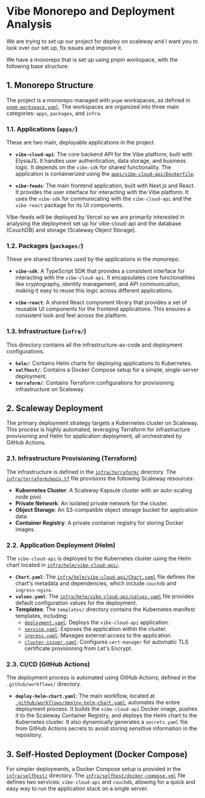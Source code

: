 # Vibe Monorepo and Deployment Analysis

We are trying to set up our project for deploy on scaleway and I want you to look over our set up, fix issues and improve it.

We have a monorepo that is set up using pnpm workspace, with the following base structure:

## 1. Monorepo Structure

The project is a monorepo managed with `pnpm` workspaces, as defined in [`pnpm-workspace.yaml`](pnpm-workspace.yaml). The workspaces are organized into three main categories: `apps`, `packages`, and `infra`.

### 1.1. Applications (`apps/`)

These are two main, deployable applications in the project.

-   **`vibe-cloud-api`**: The core backend API for the Vibe platform, built with ElysiaJS. It handles user authentication, data storage, and business logic. It depends on the `vibe-sdk` for shared functionality. The application is containerized using the [`apps/vibe-cloud-api/Dockerfile`](apps/vibe-cloud-api/Dockerfile).

-   **`vibe-feeds`**: The main frontend application, built with Next.js and React. It provides the user interface for interacting with the Vibe platform. It uses the `vibe-sdk` for communicating with the `vibe-cloud-api` and the `vibe-react` package for its UI components.

Vibe-feeds will be deployed by Vercel so we are primarily interested in analysing the deployment set up for vibe-cloud-api and the database (CouchDB) and storage (Scaleway Object Storage).

### 1.2. Packages (`packages/`)

These are shared libraries used by the applications in the monorepo.

-   **`vibe-sdk`**: A TypeScript SDK that provides a consistent interface for interacting with the `vibe-cloud-api`. It encapsulates core functionalities like cryptography, identity management, and API communication, making it easy to reuse this logic across different applications.

-   **`vibe-react`**: A shared React component library that provides a set of reusable UI components for the frontend applications. This ensures a consistent look and feel across the platform.

### 1.3. Infrastructure (`infra/`)

This directory contains all the infrastructure-as-code and deployment configurations.

-   **`helm/`**: Contains Helm charts for deploying applications to Kubernetes.
-   **`selfhost/`**: Contains a Docker Compose setup for a simple, single-server deployment.
-   **`terraform/`**: Contains Terraform configurations for provisioning infrastructure on Scaleway.

## 2. Scaleway Deployment

The primary deployment strategy targets a Kubernetes cluster on Scaleway. This process is highly automated, leveraging Terraform for infrastructure provisioning and Helm for application deployment, all orchestrated by GitHub Actions.

### 2.1. Infrastructure Provisioning (Terraform)

The infrastructure is defined in the [`infra/terraform/`](infra/terraform/) directory. The [`infra/terraform/main.tf`](infra/terraform/main.tf) file provisions the following Scaleway resources:

-   **Kubernetes Cluster**: A Scaleway Kapsule cluster with an auto-scaling node pool.
-   **Private Network**: An isolated private network for the cluster.
-   **Object Storage**: An S3-compatible object storage bucket for application data.
-   **Container Registry**: A private container registry for storing Docker images.

### 2.2. Application Deployment (Helm)

The `vibe-cloud-api` is deployed to the Kubernetes cluster using the Helm chart located in [`infra/helm/vibe-cloud-api/`](infra/helm/vibe-cloud-api/).

-   **`Chart.yaml`**: The [`infra/helm/vibe-cloud-api/Chart.yaml`](infra/helm/vibe-cloud-api/Chart.yaml) file defines the chart's metadata and dependencies, which include `couchdb` and `ingress-nginx`.
-   **`values.yaml`**: The [`infra/helm/vibe-cloud-api/values.yaml`](infra/helm/vibe-cloud-api/values.yaml) file provides default configuration values for the deployment.
-   **Templates**: The `templates/` directory contains the Kubernetes manifest templates, including:
    -   [`deployment.yaml`](infra/helm/vibe-cloud-api/templates/deployment.yaml): Deploys the `vibe-cloud-api` application.
    -   [`service.yaml`](infra/helm/vibe-cloud-api/templates/service.yaml): Exposes the application within the cluster.
    -   [`ingress.yaml`](infra/helm/vibe-cloud-api/templates/ingress.yaml): Manages external access to the application.
    -   [`cluster-issuer.yaml`](infra/helm/vibe-cloud-api/templates/cluster-issuer.yaml): Configures `cert-manager` for automatic TLS certificate provisioning from Let's Encrypt.

### 2.3. CI/CD (GitHub Actions)

The deployment process is automated using GitHub Actions, defined in the `.github/workflows/` directory.

-   **`deploy-helm-chart.yaml`**: The main workflow, located at [`.github/workflows/deploy-helm-chart.yaml`](.github/workflows/deploy-helm-chart.yaml), automates the entire deployment process. It builds the `vibe-cloud-api` Docker image, pushes it to the Scaleway Container Registry, and deploys the Helm chart to the Kubernetes cluster. It also dynamically generates a `secrets.yaml` file from GitHub Actions secrets to avoid storing sensitive information in the repository.

## 3. Self-Hosted Deployment (Docker Compose)

For simpler deployments, a Docker Compose setup is provided in the [`infra/selfhost/`](infra/selfhost/) directory. The [`infra/selfhost/docker-compose.yml`](infra/selfhost/docker-compose.yml) file defines two services: `vibe-cloud-api` and `couchdb`, allowing for a quick and easy way to run the application stack on a single server.
